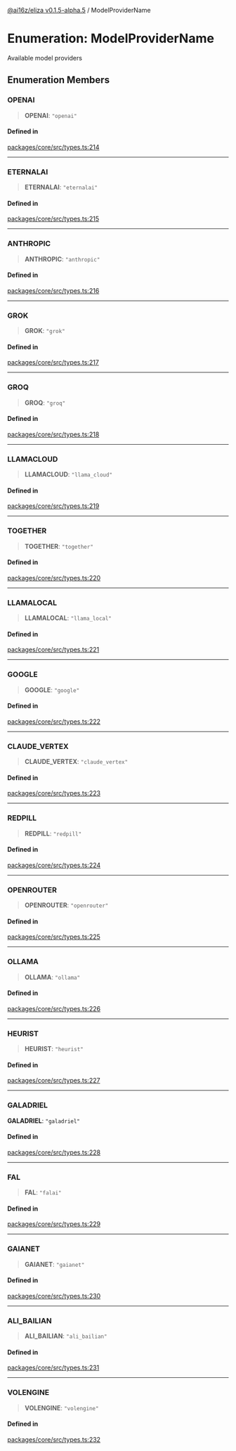 [@ai16z/eliza v0.1.5-alpha.5](../index.md) / ModelProviderName

# Enumeration: ModelProviderName

Available model providers

## Enumeration Members

### OPENAI

> **OPENAI**: `"openai"`

#### Defined in

[packages/core/src/types.ts:214](https://github.com/ai16z/eliza/blob/main/packages/core/src/types.ts#L214)

---

### ETERNALAI

> **ETERNALAI**: `"eternalai"`

#### Defined in

[packages/core/src/types.ts:215](https://github.com/ai16z/eliza/blob/main/packages/core/src/types.ts#L215)

---

### ANTHROPIC

> **ANTHROPIC**: `"anthropic"`

#### Defined in

[packages/core/src/types.ts:216](https://github.com/ai16z/eliza/blob/main/packages/core/src/types.ts#L216)

---

### GROK

> **GROK**: `"grok"`

#### Defined in

[packages/core/src/types.ts:217](https://github.com/ai16z/eliza/blob/main/packages/core/src/types.ts#L217)

---

### GROQ

> **GROQ**: `"groq"`

#### Defined in

[packages/core/src/types.ts:218](https://github.com/ai16z/eliza/blob/main/packages/core/src/types.ts#L218)

---

### LLAMACLOUD

> **LLAMACLOUD**: `"llama_cloud"`

#### Defined in

[packages/core/src/types.ts:219](https://github.com/ai16z/eliza/blob/main/packages/core/src/types.ts#L219)

---

### TOGETHER

> **TOGETHER**: `"together"`

#### Defined in

[packages/core/src/types.ts:220](https://github.com/ai16z/eliza/blob/main/packages/core/src/types.ts#L220)

---

### LLAMALOCAL

> **LLAMALOCAL**: `"llama_local"`

#### Defined in

[packages/core/src/types.ts:221](https://github.com/ai16z/eliza/blob/main/packages/core/src/types.ts#L221)

---

### GOOGLE

> **GOOGLE**: `"google"`

#### Defined in

[packages/core/src/types.ts:222](https://github.com/ai16z/eliza/blob/main/packages/core/src/types.ts#L222)

---

### CLAUDE_VERTEX

> **CLAUDE_VERTEX**: `"claude_vertex"`

#### Defined in

[packages/core/src/types.ts:223](https://github.com/ai16z/eliza/blob/main/packages/core/src/types.ts#L223)

---

### REDPILL

> **REDPILL**: `"redpill"`

#### Defined in

[packages/core/src/types.ts:224](https://github.com/ai16z/eliza/blob/main/packages/core/src/types.ts#L224)

---

### OPENROUTER

> **OPENROUTER**: `"openrouter"`

#### Defined in

[packages/core/src/types.ts:225](https://github.com/ai16z/eliza/blob/main/packages/core/src/types.ts#L225)

---

### OLLAMA

> **OLLAMA**: `"ollama"`

#### Defined in

[packages/core/src/types.ts:226](https://github.com/ai16z/eliza/blob/main/packages/core/src/types.ts#L226)

---

### HEURIST

> **HEURIST**: `"heurist"`

#### Defined in

[packages/core/src/types.ts:227](https://github.com/ai16z/eliza/blob/main/packages/core/src/types.ts#L227)

---

### GALADRIEL

**GALADRIEL**: `"galadriel"`

#### Defined in

[packages/core/src/types.ts:228](https://github.com/ai16z/eliza/blob/main/packages/core/src/types.ts#L228)

---

### FAL

> **FAL**: `"falai"`

#### Defined in

[packages/core/src/types.ts:229](https://github.com/ai16z/eliza/blob/main/packages/core/src/types.ts#L229)

---

### GAIANET

> **GAIANET**: `"gaianet"`

#### Defined in

[packages/core/src/types.ts:230](https://github.com/ai16z/eliza/blob/main/packages/core/src/types.ts#L230)

---

### ALI_BAILIAN

> **ALI_BAILIAN**: `"ali_bailian"`

#### Defined in

[packages/core/src/types.ts:231](https://github.com/ai16z/eliza/blob/main/packages/core/src/types.ts#L231)

---

### VOLENGINE

> **VOLENGINE**: `"volengine"`

#### Defined in

[packages/core/src/types.ts:232](https://github.com/ai16z/eliza/blob/main/packages/core/src/types.ts#L232)
